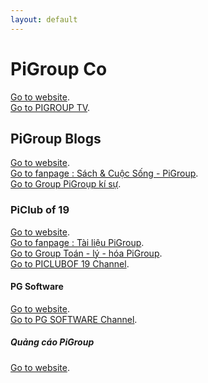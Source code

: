 ```yaml
---
layout: default
---
```

<!-- 
Text can be **bold**, _italic_, or ~~strikethrough~~.
-->
<!-- 
[Link to another page](./another-page.html).
-->

# PiGroup Co

[Go to website](http://www.pigroup.tk/).<br />
[Go to PIGROUP TV](https://www.youtube.com/channel/UCxkp7AQRylNztm_1GI3bgNg).<br />

## PiGroup Blogs

[Go to website](http://blogs.pigroup.tk/). <br />
[Go to fanpage : Sách & Cuộc Sống - PiGroup](https://www.facebook.com/sachvacuocsongpigroup). <br />
[Go to Group PiGroụp kí sự](https://www.facebook.com/groups/pigroupkisu). <br />

### PiClub of 19

[Go to website](http://tailieu.pigroup.tk/). <br />
[Go to fanpage : Tài liệu PiGroup](https://www.facebook.com/piclubof19THPT). <br />
[Go to Group Toán - lý - hóa PiGroup](https://www.facebook.com/groups/toanlihoapigroup). <br />
[Go to PICLUBOF 19 Channel](https://www.youtube.com/channel/UCVwZdD_6QiDbRxopQoUodqw).

#### PG Software

[Go to website](http://software.pigroup.tk/). <br />
[Go to PG SOFTWARE Channel](https://www.youtube.com/channel/UCJGcYPqJl_gMuYGqxNPgVFg).<br />

##### Quảng cáo PiGroup

[Go to website](http://quangcao.pigroup.tk/). <br />
